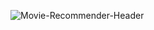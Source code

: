 ![Movie-Recommender-Header](https://github.com/user-attachments/assets/7fe8aa54-42f1-46cd-b871-0ea50424ff7a)
